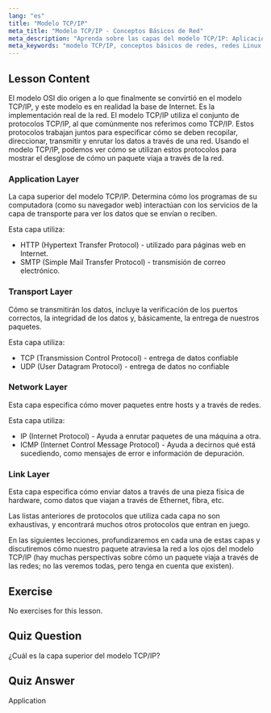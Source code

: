 ```yaml
---
lang: "es"
title: "Modelo TCP/IP"
meta_title: "Modelo TCP/IP - Conceptos Básicos de Red"
meta_description: "Aprenda sobre las capas del modelo TCP/IP: Aplicación, Transporte, Red y Enlace. Comprenda cómo viajan los datos a través de las redes. ¡Comience su viaje en redes Linux!"
meta_keywords: "modelo TCP/IP, conceptos básicos de redes, redes Linux, TCP, IP, tutorial para principiantes, capas de red, guía"
---
```


## Lesson Content

El modelo OSI dio origen a lo que finalmente se convirtió en el modelo TCP/IP, y este modelo es en realidad la base de Internet. Es la implementación real de la red. El modelo TCP/IP utiliza el conjunto de protocolos TCP/IP, al que comúnmente nos referimos como TCP/IP. Estos protocolos trabajan juntos para especificar cómo se deben recopilar, direccionar, transmitir y enrutar los datos a través de una red. Usando el modelo TCP/IP, podemos ver cómo se utilizan estos protocolos para mostrar el desglose de cómo un paquete viaja a través de la red.

### Application Layer

La capa superior del modelo TCP/IP. Determina cómo los programas de su computadora (como su navegador web) interactúan con los servicios de la capa de transporte para ver los datos que se envían o reciben.

Esta capa utiliza:

- HTTP (Hypertext Transfer Protocol) - utilizado para páginas web en Internet.
- SMTP (Simple Mail Transfer Protocol) - transmisión de correo electrónico.

### Transport Layer

Cómo se transmitirán los datos, incluye la verificación de los puertos correctos, la integridad de los datos y, básicamente, la entrega de nuestros paquetes.

Esta capa utiliza:

- TCP (Transmission Control Protocol) - entrega de datos confiable
- UDP (User Datagram Protocol) - entrega de datos no confiable

### Network Layer

Esta capa especifica cómo mover paquetes entre hosts y a través de redes.

Esta capa utiliza:

- IP (Internet Protocol) - Ayuda a enrutar paquetes de una máquina a otra.
- ICMP (Internet Control Message Protocol) - Ayuda a decirnos qué está sucediendo, como mensajes de error e información de depuración.

### Link Layer

Esta capa especifica cómo enviar datos a través de una pieza física de hardware, como datos que viajan a través de Ethernet, fibra, etc.

Las listas anteriores de protocolos que utiliza cada capa no son exhaustivas, y encontrará muchos otros protocolos que entran en juego.

En las siguientes lecciones, profundizaremos en cada una de estas capas y discutiremos cómo nuestro paquete atraviesa la red a los ojos del modelo TCP/IP (hay muchas perspectivas sobre cómo un paquete viaja a través de las redes; no las veremos todas, pero tenga en cuenta que existen).

## Exercise

No exercises for this lesson.

## Quiz Question

¿Cuál es la capa superior del modelo TCP/IP?

## Quiz Answer

Application
